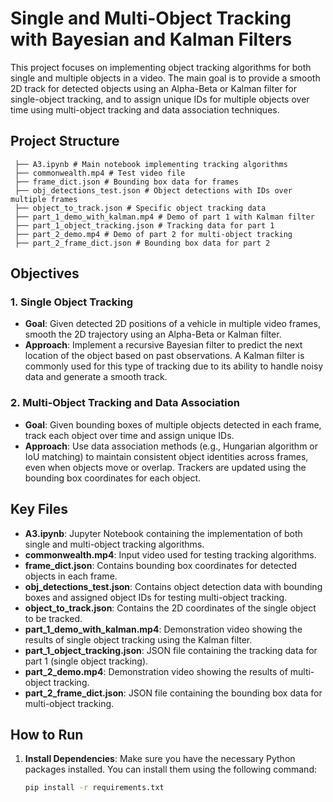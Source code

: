 # Single and Multi-Object Tracking with Bayesian and Kalman Filters

This project focuses on implementing object tracking algorithms for both single and multiple objects in a video. 
The main goal is to provide a smooth 2D track for detected objects using an Alpha-Beta or Kalman filter for single-object tracking, and to assign 
unique IDs for multiple objects over time using multi-object tracking and data association techniques.

## Project Structure
```
 ├── A3.ipynb # Main notebook implementing tracking algorithms 
 ├── commonwealth.mp4 # Test video file
 ├── frame_dict.json # Bounding box data for frames 
 ├── obj_detections_test.json # Object detections with IDs over multiple frames 
 ├── object_to_track.json # Specific object tracking data 
 ├── part_1_demo_with_kalman.mp4 # Demo of part 1 with Kalman filter 
 ├── part_1_object_tracking.json # Tracking data for part 1 
 ├── part_2_demo.mp4 # Demo of part 2 for multi-object tracking 
 ├── part_2_frame_dict.json # Bounding box data for part 2
```
## Objectives

### 1. **Single Object Tracking**
   - **Goal**: Given detected 2D positions of a vehicle in multiple video frames, smooth the 2D trajectory using an Alpha-Beta or Kalman filter.
   - **Approach**: Implement a recursive Bayesian filter to predict the next location of the object based on past observations. A Kalman filter is commonly used for this type of tracking due to its ability to handle noisy data and generate a smooth track.

### 2. **Multi-Object Tracking and Data Association**
   - **Goal**: Given bounding boxes of multiple objects detected in each frame, track each object over time and assign unique IDs.
   - **Approach**: Use data association methods (e.g., Hungarian algorithm or IoU matching) to maintain consistent object identities across frames, even when objects move or overlap. Trackers are updated using the bounding box coordinates for each object.

## Key Files

- **A3.ipynb**: Jupyter Notebook containing the implementation of both single and multi-object tracking algorithms.
- **commonwealth.mp4**: Input video used for testing tracking algorithms.
- **frame_dict.json**: Contains bounding box coordinates for detected objects in each frame.
- **obj_detections_test.json**: Contains object detection data with bounding boxes and assigned object IDs for testing multi-object tracking.
- **object_to_track.json**: Contains the 2D coordinates of the single object to be tracked.
- **part_1_demo_with_kalman.mp4**: Demonstration video showing the results of single object tracking using the Kalman filter.
- **part_1_object_tracking.json**: JSON file containing the tracking data for part 1 (single object tracking).
- **part_2_demo.mp4**: Demonstration video showing the results of multi-object tracking.
- **part_2_frame_dict.json**: JSON file containing the bounding box data for multi-object tracking.

## How to Run

1. **Install Dependencies**:
   Make sure you have the necessary Python packages installed. You can install them using the following command:

   ```bash
   pip install -r requirements.txt
